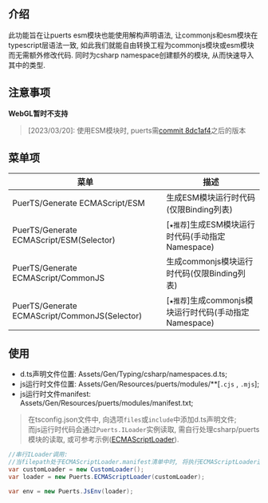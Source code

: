 ## 介绍
此功能旨在让puerts esm模块也能使用解构声明语法, 让commonjs和esm模块在typescript层语法一致, 如此我们就能自由转换工程为commonjs模块或esm模块而无需额外修改代码. 同时为csharp namespace创建额外的模块, 从而快速导入其中的类型.

## 注意事项
 **WebGL暂时不支持**

> [2023/03/20]: 使用ESM模块时, puerts需[commit 8dc1af4](https://github.com/Tencent/puerts/commit/8dc1af4e55431dedb3d226139ace69e588e480fa)之后的版本


## 菜单项
| 菜单 | 描述 |
|-----|-----|
|PuerTS/Generate ECMAScript/ESM | 生成ESM模块运行时代码(仅限Binding列表) |
|PuerTS/Generate ECMAScript/ESM(Selector) | [`★推荐`]生成ESM模块运行时代码(手动指定Namespace) |
|PuerTS/Generate ECMAScript/CommonJS | 生成commonjs模块运行时代码(仅限Binding列表) |
|PuerTS/Generate ECMAScript/CommonJS(Selector) | [`★推荐`]生成commonjs模块运行时代码(手动指定Namespace) |

## 使用
- d.ts声明文件位置: Assets/Gen/Typing/csharp/namespaces.d.ts;  
- js运行时文件位置: Assets/Gen/Resources/puerts/modules/**[`.cjs` , `.mjs`];
- js运行时文件manifest: Assets/Gen/Resources/puerts/modules/manifest.txt;

> 在tsconfig.json文件中, 向选项`files`或`include`中添加d.ts声明文件;  
> 而js运行时代码会通过`Puerts.ILoader`实例读取, 需自行处理csharp/puerts模块的读取, 或可参考示例([ECMAScriptLoader](./ECMAScriptLoader.cs)).

```csharp
//串行ILoader调用:
//当filepath处于ECMAScriptLoader.manifest清单中时, 将执行ECMAScriptLoader逻辑, 否则将执行customLoader逻辑
var customLoader = new CustomLoader();
var loader = new Puerts.ECMAScriptLoader(customLoader); 

var env = new Puerts.JsEnv(loader);
```
